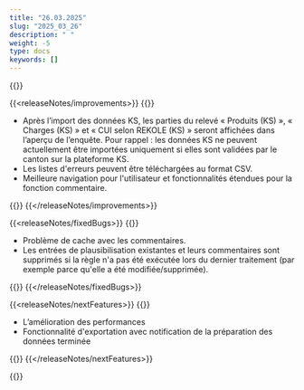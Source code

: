 ```yaml
---
title: "26.03.2025" 
slug: "2025_03_26" 
description: " "
weight: -5
type: docs
keywords: []
---
```


{{<releaseNotes>}}

{{<releaseNotes/improvements>}}
{{<markdown>}}

- Après l’import des données KS, les parties du relevé « Produits (KS) », « Charges (KS) » et « CUI selon REKOLE (KS) » seront affichées dans l’aperçu de l’enquête.
Pour rappel : les données KS ne peuvent actuellement être importées uniquement si elles sont validées par le canton sur la plateforme KS.
- Les listes d'erreurs peuvent être téléchargées au format CSV.
- Meilleure navigation pour l'utilisateur et fonctionnalités étendues pour la fonction commentaire.

{{</markdown>}}
{{</releaseNotes/improvements>}}

{{<releaseNotes/fixedBugs>}}
{{<markdown>}}

- Problème de cache avec les commentaires.
- Les entrées de plausibilisation existantes et leurs commentaires sont supprimés si la règle n'a pas été exécutée lors du dernier traitement (par exemple parce qu'elle a été modifiée/supprimée).

{{</markdown>}}
{{</releaseNotes/fixedBugs>}}

{{<releaseNotes/nextFeatures>}}
{{<markdown>}}

- L’amélioration des performances
- Fonctionnalité d'exportation avec notification de la préparation des données terminée

{{</markdown>}}
{{</releaseNotes/nextFeatures>}}

{{</releaseNotes>}}
